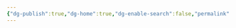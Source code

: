 ```yaml
---
{"dg-publish":true,"dg-home":true,"dg-enable-search":false,"permalink":"/home/","tags":["gardenEntry"],"dgPassFrontmatter":true}
---
```


